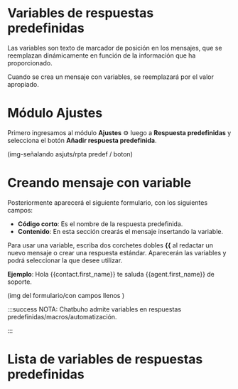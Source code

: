 # Variables de respuestas predefinidas

Las variables son texto de marcador de posición en los mensajes, que se reemplazan dinámicamente en función de la información que ha proporcionado.

Cuando se crea un mensaje con variables, se reemplazará por el valor apropiado.

# Módulo Ajustes
Primero ingresamos al módulo **Ajustes** ⚙️ luego a **Respuesta predefinidas** y selecciona el botón **Añadir respuesta predefinida**.

(img-señalando asjuts/rpta predef / boton)

# Creando mensaje con variable
Posteriormente aparecerá el siguiente formulario, con los siguientes campos:
* **Código corto**: Es el nombre de la respuesta predefinida.
* **Contenido**: En esta sección crearás el mensaje insertando la variable.
  
Para usar una variable, escriba dos corchetes dobles  **{{** al redactar un nuevo mensaje o crear una respuesta estándar. Aparecerán las variables y podrá seleccionar la que desee utilizar.

  **Ejemplo**: Hola {{contact.first_name}} te saluda {{agent.first_name}} de soporte.

  (img del formulario/con campos llenos )

:::success NOTA:
Chatbuho admite variables en respuestas predefinidas/macros/automatización.

:::

# Lista de variables de respuestas predefinidas



